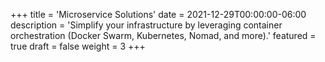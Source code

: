 +++
title = 'Microservice Solutions'
date = 2021-12-29T00:00:00-06:00
description = 'Simplify your infrastructure by leveraging container orchestration (Docker Swarm, Kubernetes, Nomad, and more).'
featured = true
draft = false
weight = 3
+++
